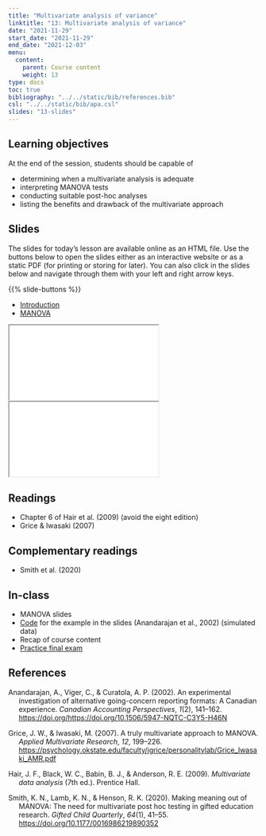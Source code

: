 ```yaml
---
title: "Multivariate analysis of variance"
linktitle: "13: Multivariate analysis of variance"
date: "2021-11-29"
start_date: "2021-11-29"
end_date: "2021-12-03"
menu:
  content:
    parent: Course content
    weight: 13
type: docs
toc: true
bibliography: "../../static/bib/references.bib"
csl: "../../static/bib/apa.csl"
slides: "13-slides"
---
```


## Learning objectives

At the end of the session, students should be capable of

-   determining when a multivariate analysis is adequate
-   interpreting MANOVA tests
-   conducting suitable post-hoc analyses
-   listing the benefits and drawback of the multivariate approach

## Slides

The slides for today’s lesson are available online as an HTML file. Use the buttons below to open the slides either as an interactive website or as a static PDF (for printing or storing for later). You can also click in the slides below and navigate through them with your left and right arrow keys.

{{% slide-buttons %}}

<ul class="nav nav-tabs" id="slide-tabs" role="tablist">
<li class="nav-item">
<a class="nav-link active" id="introduction-tab" data-toggle="tab" href="#introduction" role="tab" aria-controls="introduction" aria-selected="true">Introduction</a>
</li>
<li class="nav-item">
<a class="nav-link" id="manova-tab" data-toggle="tab" href="#manova" role="tab" aria-controls="manova" aria-selected="false">MANOVA</a>
</li>
</ul>

<div id="slide-tabs" class="tab-content">

<div id="introduction" class="tab-pane fade show active" role="tabpanel" aria-labelledby="introduction-tab">

<div class="embed-responsive embed-responsive-16by9">

<iframe class="embed-responsive-item" src="/slides/13-slides.html#1">
</iframe>

</div>

</div>

<div id="manova" class="tab-pane fade" role="tabpanel" aria-labelledby="manova-tab">

<div class="embed-responsive embed-responsive-16by9">

<iframe class="embed-responsive-item" src="/slides/13-slides.html#manova">
</iframe>

</div>

</div>

</div>

<!--
## Videos

Videos for each section of the lecture are [available at this YouTube playlist](https://www.youtube.com/playlist?list=).

- [Introduction](https://www.youtube.com/watch?v=&list=)
- [MANOVA](https://www.youtube.com/watch?v=&list=)

You can also watch the playlist (and skip around to different sections) here:

<div class="embed-responsive embed-responsive-16by9">
<iframe class="embed-responsive-item" src="https://www.youtube.com/embed/playlist?list=" frameborder="0" allow="accelerometer; autoplay; encrypted-media; gyroscope; picture-in-picture" allowfullscreen></iframe>
</div>
-->

## Readings

-   Chapter 6 of Hair et al. (2009) (avoid the eight edition)
-   Grice & Iwasaki (2007)

## Complementary readings

-   Smith et al. (2020)

## In-class

-   MANOVA slides
-   [Code](/content/13-slides.R) for the example in the slides (Anandarajan et al., 2002) (simulated data)
-   Recap of course content
-   [Practice final exam](/evaluations/final-exam/)

## References

<div id="refs" class="references csl-bib-body hanging-indent" line-spacing="2">

<div id="ref-Anandarajan:2002" class="csl-entry">

Anandarajan, A., Viger, C., & Curatola, A. P. (2002). An experimental investigation of alternative going-concern reporting formats: A Canadian experience. *Canadian Accounting Perspectives*, *1*(2), 141–162. https://doi.org/<https://doi.org/10.1506/5947-NQTC-C3Y5-H46N>

</div>

<div id="ref-Grice/Iwasaki:2007" class="csl-entry">

Grice, J. W., & Iwasaki, M. (2007). A truly multivariate approach to MANOVA. *Applied Multivariate Research*, *12*, 199–226. <https://psychology.okstate.edu/faculty/jgrice/personalitylab/Grice_Iwasaki_AMR.pdf>

</div>

<div id="ref-Hair:2009" class="csl-entry">

Hair, J. F., Black, W. C., Babin, B. J., & Anderson, R. E. (2009). *Multivariate data analysis* (7th ed.). Prentice Hall.

</div>

<div id="ref-Smith/Lamb/Henson:2020" class="csl-entry">

Smith, K. N., Lamb, K. N., & Henson, R. K. (2020). Making meaning out of MANOVA: The need for multivariate post hoc testing in gifted education research. *Gifted Child Quarterly*, *64*(1), 41–55. <https://doi.org/10.1177/0016986219890352>

</div>

</div>
